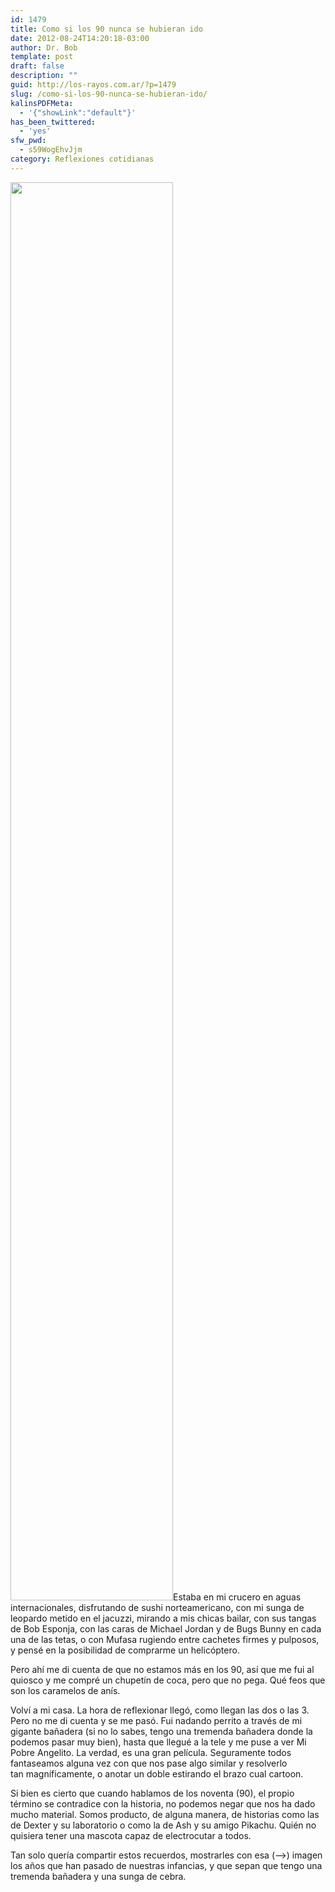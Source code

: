 ```yaml
---
id: 1479
title: Como si los 90 nunca se hubieran ido
date: 2012-08-24T14:20:18-03:00
author: Dr. Bob
template: post
draft: false
description: ""
guid: http://los-rayos.com.ar/?p=1479
slug: /como-si-los-90-nunca-se-hubieran-ido/
kalinsPDFMeta:
  - '{"showLink":"default"}'
has_been_twittered:
  - 'yes'
sfw_pwd:
  - s59WogEhvJjm
category: Reflexiones cotidianas
---
```

<img class="alignright" src="https://d24w6bsrhbeh9d.cloudfront.net/photo/4602622_700b.jpg" alt="" width="260" height="2269" />Estaba en mi crucero en aguas internacionales, disfrutando de sushi norteamericano, con mi sunga de leopardo metido en el jacuzzi, mirando a mis chicas bailar, con sus tangas de Bob Esponja, con las caras de Michael Jordan y de Bugs Bunny en cada una de las tetas, o con Mufasa rugiendo entre cachetes firmes y pulposos, y pensé en la posibilidad de comprarme un helicóptero.

Pero ahí me di cuenta de que no estamos más en los 90, así que me fui al quiosco y me compré un chupetín de coca, pero que no pega. Qué feos que son los caramelos de anís.

Volví a mi casa. La hora de reflexionar llegó, como llegan las dos o las 3. Pero no me di cuenta y se me pasó. Fui nadando perrito a través de mi gigante bañadera (si no lo sabes, tengo una tremenda bañadera donde la podemos pasar muy bien), hasta que llegué a la tele y me puse a ver Mi Pobre Angelito. La verdad, es una gran película. Seguramente todos fantaseamos alguna vez con que nos pase algo similar y resolverlo tan magníficamente, o anotar un doble estirando el brazo cual cartoon.

Si bien es cierto que cuando hablamos de los noventa (90), el propio término se contradice con la historia, no podemos negar que nos ha dado mucho material. Somos producto, de alguna manera, de historias como las de Dexter y su laboratorio o como la de Ash y su amigo Pikachu. Quién no quisiera tener una mascota capaz de electrocutar a todos.

Tan solo quería compartir estos recuerdos, mostrarles con esa (&#8211;>) imagen los años que han pasado de nuestras infancias, y que sepan que tengo una tremenda bañadera y una sunga de cebra.